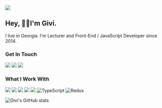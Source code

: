 [![](https://visitcount.itsvg.in/api?id=GvinianidzeGivi&icon=9&color=12)](https://visitcount.itsvg.in)

## Hey, 👋🏼I'm Givi. 
I live in Georgia. I'm Lecturer and Front-End / JavaScript Developer since 2014.

### Get In Touch
<a href="mailto:gvinianidzegivi@gmail.com"><img src="https://img.shields.io/badge/Gmail-D14836?style=for-the-badge&logo=gmail&logoColor=white"></a> <a href="https://www.linkedin.com/in/givi-gvinianidze-2344b4113/"><img src="https://img.shields.io/badge/LinkedIn-0077B5?style=for-the-badge&logo=linkedin&logoColor=white"></a> <a href="https://www.youtube.com/channel/gvinianidzegivi"><img src="https://img.shields.io/badge/YouTube-FF0000?style=for-the-badge&logo=youtube&logoColor=white"></a>

### What I Work With
<img src="https://img.shields.io/badge/JavaScript-F7DF1E?style=for-the-badge&logo=javascript&logoColor=black"> <img src="https://img.shields.io/badge/Node.js-43853D?style=for-the-badge&logo=node.js&logoColor=white"> <img src="https://img.shields.io/badge/HTML5-E34F26?style=for-the-badge&logo=html5&logoColor=white"> <img src="https://img.shields.io/badge/CSS3-1572B6?style=for-the-badge&logo=css3&logoColor=white"> <img src="https://img.shields.io/badge/React-20232A?style=for-the-badge&logo=react&logoColor=61DAFB"> 
<img src="https://img.shields.io/badge/typescript-%23007ACC.svg?style=for-the-badge&amp;logo=typescript&amp;logoColor=white" alt="TypeScript">
<img src="https://img.shields.io/badge/redux-%23593d88.svg?style=for-the-badge&amp;logo=redux&amp;logoColor=white" alt="Redux">

![Givi's GitHub stats](https://github-readme-stats.vercel.app/api?username=gvinianidzegivi&show_icons=true&theme=dark)

